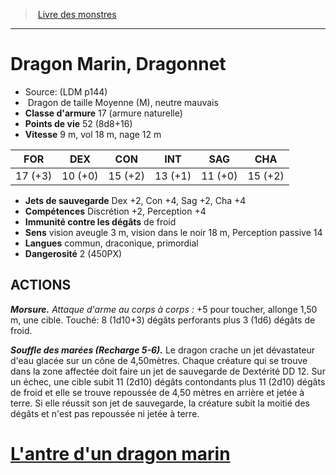 ﻿> [Livre des monstres](tome_of_beasts.md)

---

# Dragon Marin, Dragonnet

- Source: (LDM p144)
-  Dragon de taille Moyenne (M), neutre mauvais
- **Classe d'armure** 17 (armure naturelle)
- **Points de vie** 52 (8d8+16)
- **Vitesse** 9 m, vol 18 m, nage 12 m

|FOR|DEX|CON|INT|SAG|CHA|
|---|---|---|---|---|---|
|17 (+3)|10 (+0)|15 (+2)|13 (+1)|11 (+0)|15 (+2)|

- **Jets de sauvegarde** Dex +2, Con +4, Sag +2, Cha +4
- **Compétences** Discrétion +2, Perception +4
- **Immunité contre les dégâts** de froid
- **Sens** vision aveugle 3 m, vision dans le noir 18 m, Perception passive 14
- **Langues** commun, draconique, primordial
- **Dangerosité** 2 (450PX)

## ACTIONS

**_Morsure._** _Attaque d'arme au corps à corps :_ +5 pour toucher, allonge 1,50 m, une cible. Touché: 8 (1d10+3) dégâts perforants plus 3 (1d6) dégâts de froid.

**_Souffle des marées (Recharge 5-6)._** Le dragon crache un jet dévastateur d'eau glacée sur un cône de 4,50mètres. Chaque créature qui se trouve dans la zone affectée doit faire un jet de sauvegarde de Dextérité DD 12. Sur un échec, une cible subit 11 (2d10) dégâts contondants plus 11 (2d10) dégâts de froid et elle se trouve repoussée de 4,50 mètres en arrière et jetée à terre. Si elle réussit son jet de sauvegarde, la créature subit la moitié des dégâts et n'est pas repoussée ni jetée à terre.

# [L'antre d'un dragon marin](tome_of_beasts_lantre_dun_dragon_marin.md)

